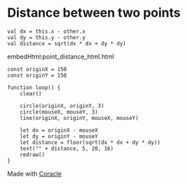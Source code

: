 # Distance between two points

```
val dx = this.x - other.x
val dy = this.y - other.y
val distance = sqrt(dx * dx + dy * dy)
```

embedHtml:point_distance_html.html

```
const originX = 150
const originY = 150

function loop() {
	clear()

	circle(originX, originY, 3)
	circle(mouseX, mouseY, 3)
	line(originX, originY, mouseX, mouseY)
	
	let dx = originX - mouseX
	let dy = originY - mouseY
	let distance = floor(sqrt(dx * dx + dy * dy))
	text("" + distance, 5, 20, 16)
	redraw()
}
```

Made with [Coracle](../../coracle.js)